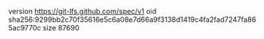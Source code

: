 version https://git-lfs.github.com/spec/v1
oid sha256:9299bb2c70f35616e5c6a08e7d66a9f3138d1419c4fa2fad7247fa865ac9770c
size 87690

